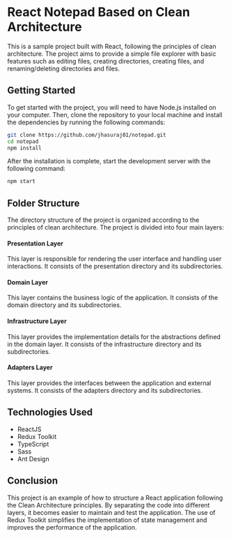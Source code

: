 # React Notepad Based on Clean Architecture

This is a sample project built with React, following the principles of clean architecture. The project aims to provide a simple file explorer with basic features such as editing files, creating directories, creating files, and renaming/deleting directories and files.

## Getting Started
To get started with the project, you will need to have Node.js installed on your computer. Then, clone the repository to your local machine and install the dependencies by running the following commands:

```bash
git clone https://github.com/jhasuraj01/notepad.git
cd notepad
npm install
```

After the installation is complete, start the development server with the following command:
```bash
npm start
```

## Folder Structure

The directory structure of the project is organized according to the principles of clean architecture. The project is divided into four main layers:

#### Presentation Layer
This layer is responsible for rendering the user interface and handling user interactions. It consists of the presentation directory and its subdirectories.

#### Domain Layer
This layer contains the business logic of the application. It consists of the domain directory and its subdirectories.

#### Infrastructure Layer
This layer provides the implementation details for the abstractions defined in the domain layer. It consists of the infrastructure directory and its subdirectories.

#### Adapters Layer
This layer provides the interfaces between the application and external systems. It consists of the adapters directory and its subdirectories.

## Technologies Used
- ReactJS
- Redux Toolkit
- TypeScript
- Sass
- Ant Design

## Conclusion
This project is an example of how to structure a React application following the Clean Architecture principles. By separating the code into different layers, it becomes easier to maintain and test the application. The use of Redux Toolkit simplifies the implementation of state management and improves the performance of the application.
